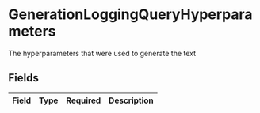 # GenerationLoggingQueryHyperparameters

The hyperparameters that were used to generate the text


## Fields

| Field       | Type        | Required    | Description |
| ----------- | ----------- | ----------- | ----------- |